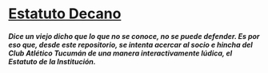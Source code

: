 # [Estatuto Decano](https://estatutodecano.github.io/)

##### Dice un viejo dicho que lo que no se conoce, no se puede defender. Es por eso que, desde este repositorio, se intenta acercar al socio e hincha del Club Atlético Tucumán de una manera interactivamente lúdica, el Estatuto de la Institución.
